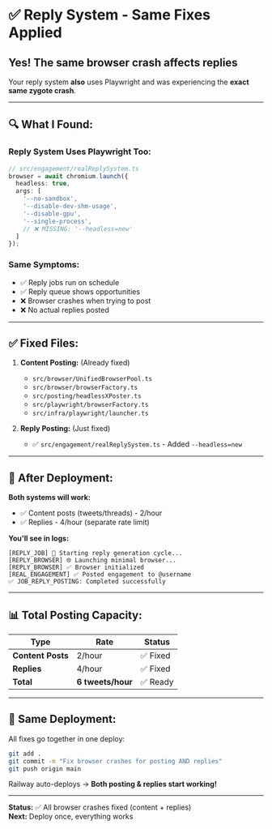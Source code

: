 # ✅ Reply System - Same Fixes Applied

## Yes! The same browser crash affects replies

Your reply system **also** uses Playwright and was experiencing the **exact same zygote crash**.

---

## 🔍 What I Found:

### Reply System Uses Playwright Too:
```typescript
// src/engagement/realReplySystem.ts
browser = await chromium.launch({
  headless: true,
  args: [
    '--no-sandbox',
    '--disable-dev-shm-usage',
    '--disable-gpu',
    '--single-process',
    // ❌ MISSING: '--headless=new'
  ]
});
```

### Same Symptoms:
- ✅ Reply jobs run on schedule
- ✅ Reply queue shows opportunities  
- ❌ Browser crashes when trying to post
- ❌ No actual replies posted

---

## ✅ Fixed Files:

1. **Content Posting:** (Already fixed)
   - `src/browser/UnifiedBrowserPool.ts`
   - `src/browser/browserFactory.ts`
   - `src/posting/headlessXPoster.ts`
   - `src/playwright/browserFactory.ts`
   - `src/infra/playwright/launcher.ts`

2. **Reply Posting:** (Just fixed)
   - ✅ `src/engagement/realReplySystem.ts` - Added `--headless=new`

---

## 🎯 After Deployment:

**Both systems will work:**
- ✅ Content posts (tweets/threads) - 2/hour
- ✅ Replies - 4/hour (separate rate limit)

**You'll see in logs:**
```
[REPLY_JOB] 💬 Starting reply generation cycle...
[REPLY_BROWSER] 🌐 Launching minimal browser...
[REPLY_BROWSER] ✅ Browser initialized
[REAL_ENGAGEMENT] ✅ Posted engagement to @username
✅ JOB_REPLY_POSTING: Completed successfully
```

---

## 📊 Total Posting Capacity:

| Type | Rate | Status |
|------|------|--------|
| **Content Posts** | 2/hour | ✅ Fixed |
| **Replies** | 4/hour | ✅ Fixed |
| **Total** | **6 tweets/hour** | ✅ Ready |

---

## 🚀 Same Deployment:

All fixes go together in one deploy:
```bash
git add .
git commit -m "Fix browser crashes for posting AND replies"
git push origin main
```

Railway auto-deploys → **Both posting & replies start working!**

---

**Status:** ✅ All browser crashes fixed (content + replies)  
**Next:** Deploy once, everything works

